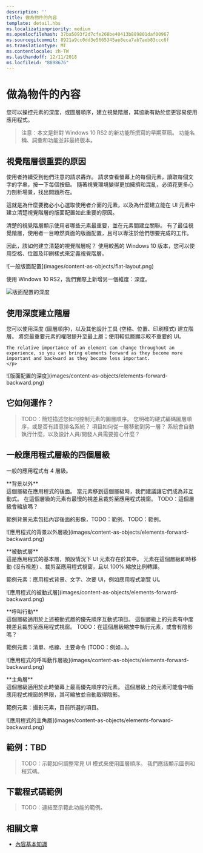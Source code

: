 ```yaml
---
description: ''
title: 做為物件的內容
template: detail.hbs
ms.localizationpriority: medium
ms.openlocfilehash: 37ba5093f2d7cfe268be40413b889801daf00967
ms.sourcegitcommit: 8921a9cc0dd3e5665345ae8eca7ab7aeb83ccc6f
ms.translationtype: MT
ms.contentlocale: zh-TW
ms.lasthandoff: 12/11/2018
ms.locfileid: "8898676"
---
```

# <a name="content-as-objects"></a>做為物件的內容

 

您可以操控元素的深度，或圖層順序，建立視覺階層，其協助有助於您更容易使用應用程式。  

> 注意：本文是針對 Windows 10 RS2 的新功能所撰寫的早期草稿。 功能名稱、詞彙和功能並非最終版本。 

## <a name="why-visual-hierarchy-is-important"></a>視覺階層很重要的原因

使用者持續受到他們注意的請求轟炸。 請求查看螢幕上的每個元素，讀取每個文字的字串，按一下每個按鈕。 隨著視覺環境變得更加擁擠和混亂，必須花更多心力剖析場景，找出問題所在。  

這就是為什麼要務必小心選取使用者介面的元素，以及為什麼建立能在 UI 元素中建立清楚視覺階層的版面配置如此重要的原因。 <!-- Every element is competing for the user's attention, and every time you add an element, you add a mental tax to the user. -->

清楚的視覺階層顯示使用者哪些元素最重要，並在元素間建立關聯。 有了最佳視覺階層，使用者一目瞭然頁面的版面配置，且可以專注於他們想要完成的工作。 

<p></p>


<div class="side-by-side">
<div class="side-by-side-content">
  <div class="side-by-side-content-left">
  <p>因此，該如何建立清楚的視覺階層呢？ 使用較舊的 Windows 10 版本，您可以使用空格、位置及印刷樣式來定義視覺階層。 </p>
  </div>
  <div class="side-by-side-content-right">
    ![一般版面配置](images/content-as-objects/flat-layout.png)
    
  </div>
</div>
</div>

使用 Windows 10 RS2，我們實際上新增另一個維度：深度。 

![版面配置的深度](images/content-as-objects/depth-in-layout2.png)


## <a name="use-depth-to-establish-a-hierarchy"></a>使用深度建立階層 

<p></p>

<div class="side-by-side">
<div class="side-by-side-content">
  <div class="side-by-side-content-left">
     <p>您可以使用深度 (圖層順序)，以及其他設計工具 (空格、位置、印刷樣式) 建立階層。 將您最重要元素的權限提升至最上層；使用較低層顯示較不重要的 UI。 

    The relative importance of an element can change throughout an experience, so you can bring elements forward as they become more important and backward as they become less important. 
    </p>
  </div>
  <div class="side-by-side-content-right">
    ![版面配置的深度](images/content-as-objects/elements-forward-backward.png) 
    
  </div>
</div>
</div>

## <a name="how-does-it-work"></a>它如何運作？
> TODO：簡短描述您如何控制元素的圖層順序。 您明確的硬式編碼圖層順序，或是否有語意排名系統？ 項目如何從一層移動到另一層？ 系統會自動執行什麼，以及設計人員/開發人員需要擔心什麼？ 

## <a name="the-four-layers-of-a-typical-app-layers"></a>一般應用程式層級的四個層級

<p>一般的應用程式有 4 層級。</p>
<p></p>

<div class="side-by-side">
<div class="side-by-side-content">
  <div class="side-by-side-content-left">
  **背景以外** <br/>
這個層級在應用程式的後面。  當元素移到這個層級時，我們建議讓它們成為非互動式。 在這個層級的元素有最慢的視差且裁剪至應用程式視窗。 TODO：這個層級會縮放嗎？ 

<p>範例背景元素包括內容後面的影像，TODO：範例、TODO：範例。</p>
  </div>
  <div class="side-by-side-content-right">
    ![應用程式的背景以外層級](images/content-as-objects/elements-forward-backward.png)
    
  </div>
</div>
</div>

<p></p>

<div class="side-by-side">
<div class="side-by-side-content">
  <div class="side-by-side-content-left">
  **被動式層** <br/>
這是應用程式的基本層，預設情況下 UI 元素存在於其中。  元素在這個層級即時移動 (沒有視差) 、裁剪至應用程式視窗，且以 100% 縮放比例轉譯。 

<p>範例元素：應用程式背景、文字、次要 UI，例如應用程式瀏覽 UI。</p>
  </div>
  <div class="side-by-side-content-right">
    ![應用程式的被動式層](images/content-as-objects/elements-forward-backward.png)
    
  </div>
</div>
</div>

<p></p>

<div class="side-by-side">
<div class="side-by-side-content">
  <div class="side-by-side-content-left">
  **呼叫行動** <br/>
這個層級適用於上述被動式層的優先順序互動式項目。 這個層級上的元素有中度視差且裁剪至應用程式視窗。 TODO：在這個層級縮放中執行元素，或會有陰影嗎？

<p>範例元素：清單、格線、主要命令 (TODO：例如...)。</p> 
  </div>
  <div class="side-by-side-content-right">
    ![應用程式的呼叫動作層級](images/content-as-objects/elements-forward-backward.png)
    
  </div>
</div>
</div>

<p></p>
<div class="side-by-side">
<div class="side-by-side-content">
  <div class="side-by-side-content-left">
  **主角層** <br/>
這個層級適用於此時螢幕上最高優先順序的元素。  這個層級上的元素可能會中斷應用程式視窗的界限，其可縮放並自動取得陰影。

<p>範例元素：攝影元素，目前所選的項目。</p>  
  </div>
  <div class="side-by-side-content-right">
    ![應用程式的主角層](images/content-as-objects/elements-forward-backward.png)
    
  </div>
</div>
</div>



<!--
Depth is meaningful; it establishes visual and interactive hierarchy for users to efficiently complete tasks. Depth orients users in our system. 
-->

## <a name="example-tbd"></a>範例：TBD
> TODO：示範如何調整常見 UI 模式來使用圖層順序。 我們應該顯示圖例和程式碼。 

## <a name="download-the-code-samples"></a>下載程式碼範例
>TODO：連結至示範此功能的範例。 


## <a name="related-articles"></a>相關文章
* [內容基本知識](../basics/content-basics.md)
